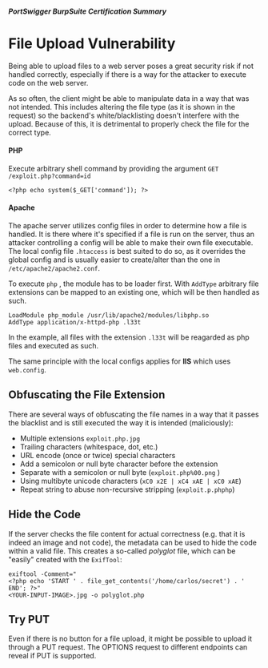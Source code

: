 ##### PortSwigger BurpSuite Certification Summary
# File Upload Vulnerability
Being able to upload files to a web server poses a great security risk if not handled correctly, especially if there is a way for the attacker to execute code on the web server.

As so often, the client might be able to manipulate data in a way that was not intended. This includes altering the file type (as it is shown in the request) so the backend's white/blacklisting doesn't interfere with the upload. Because of this, it is detrimental to properly check the file for the correct type.

#### PHP
Execute arbitrary shell command by providing the argument `GET /exploit.php?command=id`
```
<?php echo system($_GET['command']); ?>
```
#### Apache 
The apache server utilizes config files in order to determine how a file is handled. It is there where it's specified if a file is run on the server, thus an attacker controlling a config will be able to make their own file executable.
The local config file `.htaccess` is best suited to do so, as it overrides the global config and is usually easier to create/alter than the one in `/etc/apache2/apache2.conf`.

To execute `php` , the module has to be loader first. With `AddType` arbitrary file extensions can be mapped to an existing one, which will be then handled as such.
```
LoadModule php_module /usr/lib/apache2/modules/libphp.so
AddType application/x-httpd-php .l33t
```
In the example, all files with the extension `.l33t` will be reagarded as php files and executed as such.

The same principle with the local configs applies for **IIS** which uses `web.config`.

## Obfuscating the File Extension
There are several ways of obfuscating the file names in a way that it passes the blacklist and is still executed the way it is intended (maliciously):
  * Multiple extensions `exploit.php.jpg`
  * Trailing characters (whitespace, dot, etc.)
  * URL encode (once or twice) special characters
  * Add a semicolon or null byte character before the extension 
  * Separate with a semicolon or null byte (`exploit.php%00.png` )
  * Using multibyte unicode characters (`xC0 x2E | xC4 xAE | xC0 xAE`)
  * Repeat string to abuse non-recursive stripping (`exploit.p.phphp`)

## Hide the Code
If the server checks the file content for actual correctness (e.g. that it is indeed an image and not code), the metadata can be used to hide the code within a valid file. This creates a so-called *polyglot* file, which can be "easily" created with the `ExifTool`:
```
exiftool -Comment="
<?php echo 'START ' . file_get_contents('/home/carlos/secret') . ' END'; ?>"
<YOUR-INPUT-IMAGE>.jpg -o polyglot.php
```
## Try PUT
Even if there is no button for a file upload, it might be possible to upload it through a PUT request. The OPTIONS request to different endpoints can reveal if PUT is supported.